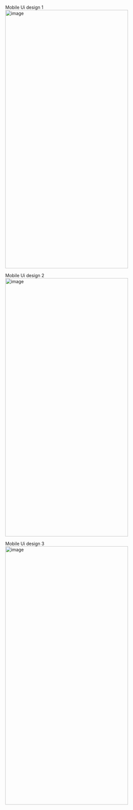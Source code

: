 
Mobile Ui design 1
<img width="388" height="816" alt="image" src="https://github.com/user-attachments/assets/dc0bb1da-0722-4de2-8900-4dd4c87eb882" />

Mobile Ui design 2
<img width="388" height="816" alt="image" src="https://github.com/user-attachments/assets/05883fa3-be55-4ef9-bbd1-8ea5c825167e" />

Mobile Ui design 3
<img width="388" height="816" alt="image" src="https://github.com/user-attachments/assets/7c203903-4176-43e1-a165-92a705589072" />
